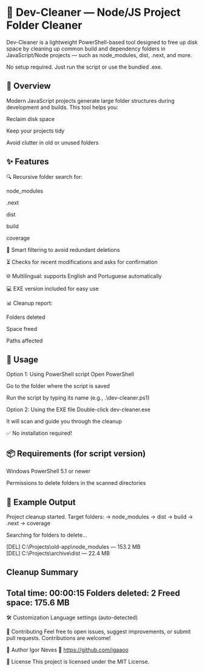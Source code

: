 # 🧹 Dev-Cleaner — Node/JS Project Folder Cleaner

Dev-Cleaner is a lightweight PowerShell-based tool designed to free up disk space by cleaning up common build and dependency folders in JavaScript/Node projects — such as node_modules, dist, .next, and more.

No setup required. Just run the script or use the bundled .exe.

## 🚀 Overview
Modern JavaScript projects generate large folder structures during development and builds. This tool helps you:

Reclaim disk space

Keep your projects tidy

Avoid clutter in old or unused folders

## ✨ Features
🔍 Recursive folder search for:

node_modules

.next

dist

build

coverage

🧠 Smart filtering to avoid redundant deletions

⏳ Checks for recent modifications and asks for confirmation

🌐 Multilingual: supports English and Portuguese automatically

💻 EXE version included for easy use

📊 Cleanup report:

Folders deleted

Space freed

Paths affected

## 🧪 Usage
Option 1: Using PowerShell script
Open PowerShell

Go to the folder where the script is saved

Run the script by typing its name (e.g., .\dev-cleaner.ps1)

Option 2: Using the EXE file
Double-click dev-cleaner.exe

It will scan and guide you through the cleanup

✅ No installation required!

## 📦 Requirements (for script version)
Windows PowerShell 5.1 or newer

Permissions to delete folders in the scanned directories

## 📄 Example Output
Project cleanup started.
Target folders:
   -> node_modules
   -> dist
   -> build
   -> .next
   -> coverage

Searching for folders to delete...

[DEL] C:\Projects\old-app\node_modules — 153.2 MB  
[DEL] C:\Projects\archive\dist — 22.4 MB  

Cleanup Summary
-
Total time: 00:00:15
Folders deleted: 2
Freed space: 175.6 MB
-
🛠️ Customization
Language settings (auto-detected)

🤝 Contributing
Feel free to open issues, suggest improvements, or submit pull requests. Contributions are welcome!

👤 Author
Igor Neves
🔗 https://github.com/igaaoo

📃 License
This project is licensed under the MIT License.
